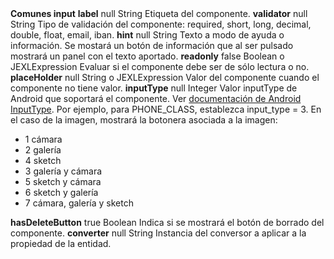 <tr>
    <td rowspan="9" class="vertical-text" align="center"><strong>Comunes input</strong></td>
    <td><strong>label</strong></td>
    <td>null</td>
    <td>String</td>
    <td>Etiqueta del componente.</td>
</tr>
<tr>
    <td><strong>validator</strong></td>
    <td>null</td>
    <td>String</td>
    <td>Tipo de validación del componente: required, short, long, decimal, double, float, email, iban.</td>
</tr>
<tr>
    <td><strong>hint</strong></td>
    <td>null</td>
    <td>String</td>
    <td>Texto a modo de ayuda o información. Se mostará un botón de información que al ser pulsado mostrará un panel con el texto aportado.</td>
</tr>
<tr>
    <td><strong>readonly</strong></td>
    <td>false</td>
    <td>Boolean o JEXLExpression</td>
    <td>Evaluar si el componente debe ser de sólo lectura o no.</td>
</tr>
<tr>
    <td><strong>placeHolder</strong></td>
    <td>null</td>
    <td>String o JEXLExpression</td>
    <td>Valor del componente cuando el componente no tiene valor.</td>
</tr>
<tr>
    <td><strong>inputType</strong></td>
    <td>null</td>
    <td>Integer</td>
    <td>Valor inputType de Android que soportará el componente. Ver <a href="https://developer.android.com/reference/android/text/InputType" target="_blank">documentación de Android InputType</a>. 
Por ejemplo, para PHONE_CLASS, establezca input_type = 3. En el caso de la imagen, mostrará la botonera asociada a la imagen:
<ul>
<li>1 cámara</li>
<li>2 galería</li>
<li>4 sketch</li>
<li>3 galería y cámara</li>
<li>5 sketch y cámara</li>
<li>6 sketch y galería</li>
<li>7 cámara, galería y sketch</li>
</ul>
</td>
</tr>
<tr>
    <td><strong>hasDeleteButton</strong></td>
    <td>true</td>
    <td>Boolean</td>
    <td>Indica si se mostrará el botón de borrado del componente.</td>
</tr>
<tr>
    <td><strong>converter</strong></td>
    <td>null</td>
    <td>String</td>
    <td>Instancia del conversor a aplicar a la propiedad de la entidad.</td>
</tr>